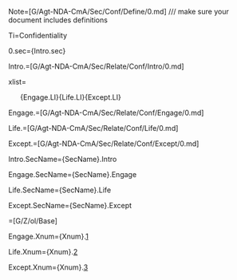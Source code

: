 Note=[G/Agt-NDA-CmA/Sec/Conf/Define/0.md] /// make sure your document includes definitions

Ti=Confidentiality

0.sec={Intro.sec}

Intro.=[G/Agt-NDA-CmA/Sec/Relate/Conf/Intro/0.md]

xlist=<ol>{Engage.LI}{Life.LI}{Except.LI}</ol>

Engage.=[G/Agt-NDA-CmA/Sec/Relate/Conf/Engage/0.md]

Life.=[G/Agt-NDA-CmA/Sec/Relate/Conf/Life/0.md]

Except.=[G/Agt-NDA-CmA/Sec/Relate/Conf/Except/0.md]

Intro.SecName={SecName}.Intro

Engage.SecName={SecName}.Engage

Life.SecName={SecName}.Life

Except.SecName={SecName}.Except

=[G/Z/ol/Base]

Engage.Xnum={Xnum}.<a href="#Relate.Conf.Engage.Sec" class="xref">1</a>

Life.Xnum={Xnum}.<a href="#Relate.Conf.Life.Sec" class="xref">2</a>

Except.Xnum={Xnum}.<a href="#Relate.Conf.Except.Sec" class="xref">3</a>